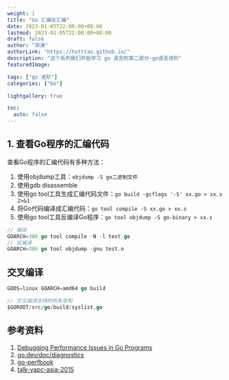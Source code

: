 ```yaml
---
weight: 1
title: "Go 汇编反汇编"
date: 2023-01-05T22:00:00+08:00
lastmod: 2023-01-05T22:00:00+08:00
draft: false
author: "宋涛"
authorLink: "https://hotttao.github.io/"
description: "这个系列我们开始学习 go 语言的第二部分-go语言进阶"
featuredImage: 

tags: ["go 进阶"]
categories: ["Go"]

lightgallery: true

toc:
  auto: false
---
```


## 1. 查看Go程序的汇编代码
查看Go程序的汇编代码有多种方法：
1. 使用objdump工具：`objdump -S go二进制文件`
2. 使用gdb disassemble
3. 使用go tool工具生成汇编代码文件：`go build -gcflags '-S' xx.go > xx.s 2>&1`
4. 将Go代码编译成汇编代码：`go tool compile -S xx.go > xx.s`
5. 使用go tool工具反编译Go程序：`go tool objdump -S go-binary > xx.s`

```go
// 编译
GOARCH=386 go tool compile -N -l test.go
// 反编译
GOARCH=386 go tool objdump -gnu test.o
```

## 交叉编译
```go
GOOS=linux GOARCH=amd64 go build

// 交叉编译支持的所有架构
$GOROOT/src/go/build/syslist.go
```

## 参考资料
1. [Debugging Performance Issues in Go Programs](https://software.intel.com/en-us/blogs/2014/05/10/debugging-performance-issues-in-go-programs)
2. [go.dev/doc/diagnostics](https://go.dev/doc/diagnostics)
3. [go-perfbook](https://github.com/dgryski/go-perfbook/blob/master/performance-zh.md)
4. [talk-yapc-asia-2015](https://github.com/bradfitz/talk-yapc-asia-2015/blob/master/talk.md)